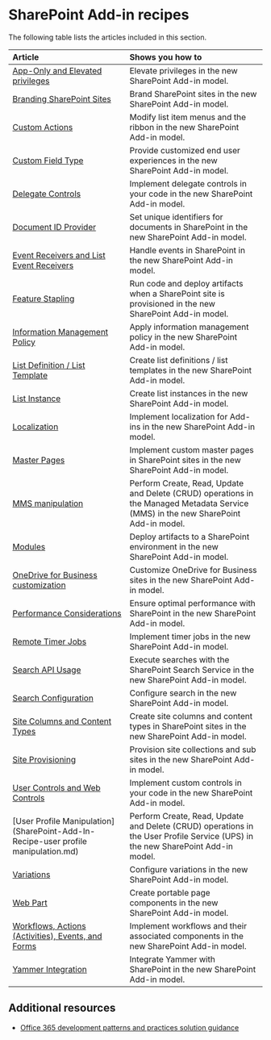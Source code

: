 
# SharePoint Add-in recipes

The following table lists the articles included in this section.

|**Article**|**Shows you how to**|
|:-----|:-----|
|[App-Only and Elevated privileges](SharePoint-Add-In-Recipe-elevated-privileges.md)|Elevate privileges in the new SharePoint Add-in model.|
|[Branding SharePoint Sites](SharePoint-Add-In-Recipe-themes.md)|Brand SharePoint sites in the new SharePoint Add-in model.|
|[Custom Actions](SharePoint-Add-In-Recipe-custom-actions.)|Modify list item menus and the ribbon in the new SharePoint Add-in model.|
|[Custom Field Type](SharePoint-Add-In-Recipe-custom-field-type.md)|Provide customized end user experiences in the new SharePoint Add-in model.|
|[Delegate Controls](SharePoint-Add-In-Recipe-delegate-controls.md)|Implement delegate controls in your code in the new SharePoint Add-in model.|
|[Document ID Provider](SharePoint-Add-In-Recipe-document-id-provider.md)|Set unique identifiers for documents in SharePoint in the new SharePoint Add-in model.|
|[Event Receivers and List Event Receivers](SharePoint-Add-In-Recipe-event-receiver-and-list-event-receiver.md)|Handle events in SharePoint in the new SharePoint Add-in model.|
|[Feature Stapling](SharePoint-Add-In-Recipe-feature-stapling.md)|Run code and deploy artifacts when a SharePoint site is provisioned in the new SharePoint Add-in model.|
|[Information Management Policy](SharePoint-Add-In-Recipe-information-management-policy.md)|Apply information management policy in the new SharePoint Add-in model.|
|[List Definition / List Template](SharePoint-Add-In-Recipe-list-definition-template.md)|Create list definitions / list templates in the new SharePoint Add-in model.|
|[List Instance](SharePoint-Add-In-Recipe-list-instance.md)|Create list instances in the new SharePoint Add-in model.|
|[Localization](SharePoint-Add-In-Recipe-localization.md)|Implement localization for Add-ins in the new SharePoint Add-in model.|
|[Master Pages](SharePoint-Add-In-Recipe-master-pages.md)|Implement custom master pages in SharePoint sites in the new SharePoint Add-in model.|
|[MMS manipulation](SharePoint-Add-In-Recipe-mms-manipulation.md)|Perform Create, Read, Update and Delete (CRUD) operations in the Managed Metadata Service (MMS) in the new SharePoint Add-in model.|
|[Modules](SharePoint-Add-In-Recipe-modules.md)|Deploy artifacts to a SharePoint environment in the new SharePoint Add-in model.|
|[OneDrive for Business customization](SharePoint-Add-In-Recipe-od4b-customization.md)|Customize OneDrive for Business sites in the new SharePoint Add-in model.|
|[Performance Considerations](SharePoint-Add-In-Recipe-performance-considerations.md)|Ensure optimal performance with SharePoint in the new SharePoint Add-in model.|
|[Remote Timer Jobs](SharePoint-Add-In-Recipe-remote-timer-jobs.md)|Implement timer jobs in the new SharePoint Add-in model.|
|[Search API Usage](SharePoint-Add-In-Recipe-search-api-usage.md)|Execute searches with the SharePoint Search Service in the new SharePoint Add-in model.|
|[Search Configuration](SharePoint-Add-In-Recipe-search-configuration.md)|Configure search in the new SharePoint Add-in model.|
|[Site Columns and Content Types](SharePoint-Add-In-Recipe-site-columns-and-content-types.md)|Create site columns and content types in SharePoint sites in the new SharePoint Add-in model.|
|[Site Provisioning](SharePoint-Add-In-Recipe-site-provisioning.md)|Provision site collections and sub sites in the new SharePoint Add-in model.|
|[User Controls and Web Controls](SharePoint-Add-In-Recipe-web-controls.md)|Implement custom controls in your code in the new SharePoint Add-in model.|
|[User Profile Manipulation](SharePoint-Add-In-Recipe-user profile manipulation.md)|Perform Create, Read, Update and Delete (CRUD) operations in the User Profile Service (UPS) in the new SharePoint Add-in model.|
|[Variations](SharePoint-Add-In-Recipe-variations.md)|Configure variations in the new SharePoint Add-in model.|
|[Web Part](SharePoint-Add-In-Recipe-web-part.md)|Create portable page components in the new SharePoint Add-in model.|
|[Workflows, Actions (Activities), Events, and Forms](SharePoint-Add-In-Recipe-workflows-and-actions.md)|Implement workflows and their associated components in the new SharePoint Add-in model.|
|[Yammer Integration](SharePoint-Add-In-Recipe-yammer-integration.md)|Integrate Yammer with SharePoint in the new SharePoint Add-in model.|

## Additional resources
<a name="bk_addresources"> </a>

- [Office 365 development patterns and practices solution guidance](Office-365-development-patterns-and-practices-solution-guidance.md)
    
